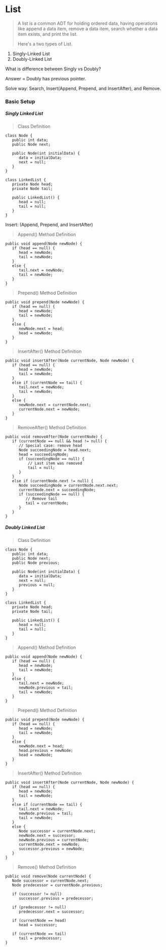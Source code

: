 # List
> A list is a common ADT for holding ordered data, having operations like append a data item, remove a data item, search whether a data item exists, and print the list.
>
> Here's a two types of List.
 1. Singly-Linked List
 2. Doubly-Linked List

What is difference between Singly vs Doubly?

Answer = Doubly has previous pointer.

Solve way: Search, Insert(Append, Prepend, and InsertAfter), and Remove.

### Basic Setup

##### Singly Linked List
> Class Definition
```
class Node {
   public int data;
   public Node next;
    
   public Node(int initialData) {
      data = initialData;
      next = null;
   }
}

class LinkedList {
   private Node head;
   private Node tail;
    
   public LinkedList() {
      head = null;
      tail = null;
   }
}
```
Insert: (Append, Prepend, and InsertAfter)
> Append() Method Definition
```
public void append(Node newNode) {
   if (head == null) {
      head = newNode;
      tail = newNode;
   }
   else {
      tail.next = newNode;
      tail = newNode;
   }
}
```

> Prepend() Method Definition
```
public void prepend(Node newNode) {
   if (head == null) {
      head = newNode;
      tail = newNode;
   }
   else {
      newNode.next = head;
      head = newNode;
   }
}
```

> InsertAfter() Method Definition
```
public void insertAfter(Node currentNode, Node newNode) {
   if (head == null) {
      head = newNode;
      tail = newNode;
   }
   else if (currentNode == tail) {
      tail.next = newNode;
      tail = newNode;
   }
   else {
      newNode.next = currentNode.next;
      currentNode.next = newNode;
   }
}
```

>RemoveAfter() Method Definition
```
public void removeAfter(Node currentNode) {
   if (currentNode == null && head != null) {
      // Special case: remove head
      Node succeedingNode = head.next;
      head = succeedingNode;
      if (succeedingNode == null) {
          // Last item was removed
          tail = null;
      }
   }
   else if (currentNode.next != null) {
      Node succeedingNode = currentNode.next.next;
      currentNode.next = succeedingNode;
      if (succeedingNode == null) {
         // Remove tail
         tail = currentNode;
      }
   }
}
```



##### Doubly Linked List
> Class Definition
```
class Node {
   public int data;
   public Node next;
   public Node previous;

   public Node(int initialData) {
      data = initialData;
      next = null;
      previous = null;
   }
}

class LinkedList {
   private Node head;
   private Node tail;
    
   public LinkedList() {
      head = null;
      tail = null;
   }
}
```

> Append() Method Definition
```
public void append(Node newNode) {
   if (head == null) {
      head = newNode;
      tail = newNode;
   }
   else {
      tail.next = newNode;
      newNode.previous = tail;
      tail = newNode;
   }
}
```

> Prepend() Method Definition
```
public void prepend(Node newNode) {
   if (head == null) {
      head = newNode;
      tail = newNode;
   }
   else {
      newNode.next = head;
      head.previous = newNode;
      head = newNode;
   }
}
```

> InsertAfter() Method Definition
```
public void insertAfter(Node currentNode, Node newNode) {
   if (head == null) {
      head = newNode;
      tail = newNode;
   }
   else if (currentNode == tail) {
      tail.next = newNode;
      newNode.previous = tail;
      tail = newNode;
   }
   else {
      Node successor = currentNode.next;
      newNode.next = successor;
      newNode.previous = currentNode;
      currentNode.next = newNode;
      successor.previous = newNode;
   }
}
```

> Remove() Method Definition
```
public void remove(Node currentNode) {
   Node successor = currentNode.next;
   Node predecessor = currentNode.previous;
      
   if (successor != null)
      successor.previous = predecessor;
         
   if (predecessor != null)
      predecessor.next = successor;
         
   if (currentNode == head)
      head = successor;
         
   if (currentNode == tail)
      tail = predecessor;
}
```



